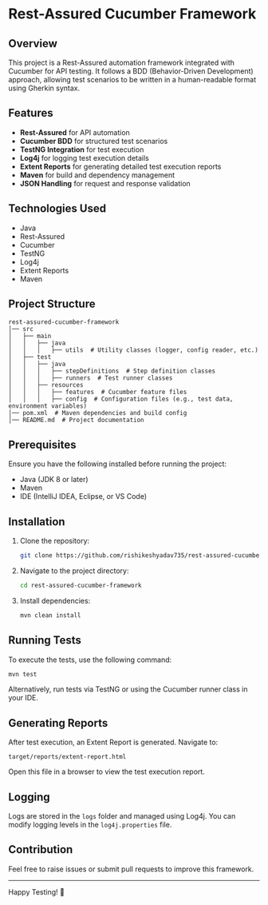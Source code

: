 # Rest-Assured Cucumber Framework

## Overview
This project is a Rest-Assured automation framework integrated with Cucumber for API testing. It follows a BDD (Behavior-Driven Development) approach, allowing test scenarios to be written in a human-readable format using Gherkin syntax.

## Features
- **Rest-Assured** for API automation
- **Cucumber BDD** for structured test scenarios
- **TestNG Integration** for test execution
- **Log4j** for logging test execution details
- **Extent Reports** for generating detailed test execution reports
- **Maven** for build and dependency management
- **JSON Handling** for request and response validation

## Technologies Used
- Java
- Rest-Assured
- Cucumber
- TestNG
- Log4j
- Extent Reports
- Maven

## Project Structure
```
rest-assured-cucumber-framework
│── src
│   ├── main
│   │   ├── java
│   │   │   ├── utils  # Utility classes (logger, config reader, etc.)
│   ├── test
│   │   ├── java
│   │   │   ├── stepDefinitions  # Step definition classes
│   │   │   ├── runners  # Test runner classes
│   │   ├── resources
│   │   │   ├── features  # Cucumber feature files
│   │   │   ├── config  # Configuration files (e.g., test data, environment variables)
│── pom.xml  # Maven dependencies and build config
│── README.md  # Project documentation
```

## Prerequisites
Ensure you have the following installed before running the project:
- Java (JDK 8 or later)
- Maven
- IDE (IntelliJ IDEA, Eclipse, or VS Code)

## Installation
1. Clone the repository:
   ```sh
   git clone https://github.com/rishikeshyadav735/rest-assured-cucumber-framework.git
   ```
2. Navigate to the project directory:
   ```sh
   cd rest-assured-cucumber-framework
   ```
3. Install dependencies:
   ```sh
   mvn clean install
   ```

## Running Tests
To execute the tests, use the following command:
```sh
mvn test
```
Alternatively, run tests via TestNG or using the Cucumber runner class in your IDE.

## Generating Reports
After test execution, an Extent Report is generated. Navigate to:
```
target/reports/extent-report.html
```
Open this file in a browser to view the test execution report.

## Logging
Logs are stored in the `logs` folder and managed using Log4j. You can modify logging levels in the `log4j.properties` file.

## Contribution
Feel free to raise issues or submit pull requests to improve this framework.

---

Happy Testing! 🚀
